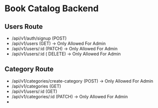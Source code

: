 # Book Catalog Backend

## Users Route

 <ul>

<li>  /api/v1/auth/signup (POST)</li>
<li>  /api/v1/users (GET) → Only Allowed For Admin</li>
<li>  /api/v1/users/:id (PATCH)  → Only Allowed For Admin</li>
<li>  /api/v1/users/:id ( DELETE)  → Only Allowed For Admin</li>
 </ul>

## Category Route

 <ul>

<li>   /api/v1/categories/create-category (POST) → Only Allowed For Admin </li>
<li> /api/v1/categories (GET)</li>
<li> /api/v1/users/:id (GET) </li>
<li> /api/v1/categories/:id (PATCH) → Only Allowed For Admin </li>
<li>  </li>
 </ul>
